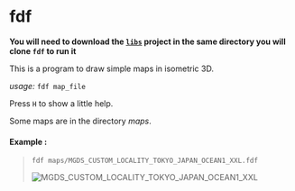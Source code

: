 # fdf

**You will need to download the [`libs`](https://github.com/cquillet/libs) project in the same directory you will clone `fdf` to run it**

This is a program to draw simple maps in isometric 3D.

*usage:* `fdf map_file`

Press `H` to show a little help.

Some maps are in the directory *maps*.


#### Example :
> `fdf maps/MGDS_CUSTOM_LOCALITY_TOKYO_JAPAN_OCEAN1_XXL.fdf`
>
>![MGDS_CUSTOM_LOCALITY_TOKYO_JAPAN_OCEAN1_XXL](http://quillet.com/images/fdf.png)
